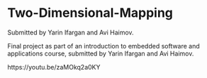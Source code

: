 # Two-Dimensional-Mapping

Submitted by Yarin Ifargan and Avi Haimov.

Final project as part of an introduction to embedded software and applications course, submitted by Yarin Ifargan and Avi Haimov.

<link>https://youtu.be/zaMOkq2a0KY</link>
